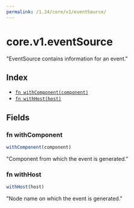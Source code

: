 ```yaml
---
permalink: /1.24/core/v1/eventSource/
---
```


# core.v1.eventSource

"EventSource contains information for an event."

## Index

* [`fn withComponent(component)`](#fn-withcomponent)
* [`fn withHost(host)`](#fn-withhost)

## Fields

### fn withComponent

```ts
withComponent(component)
```

"Component from which the event is generated."

### fn withHost

```ts
withHost(host)
```

"Node name on which the event is generated."